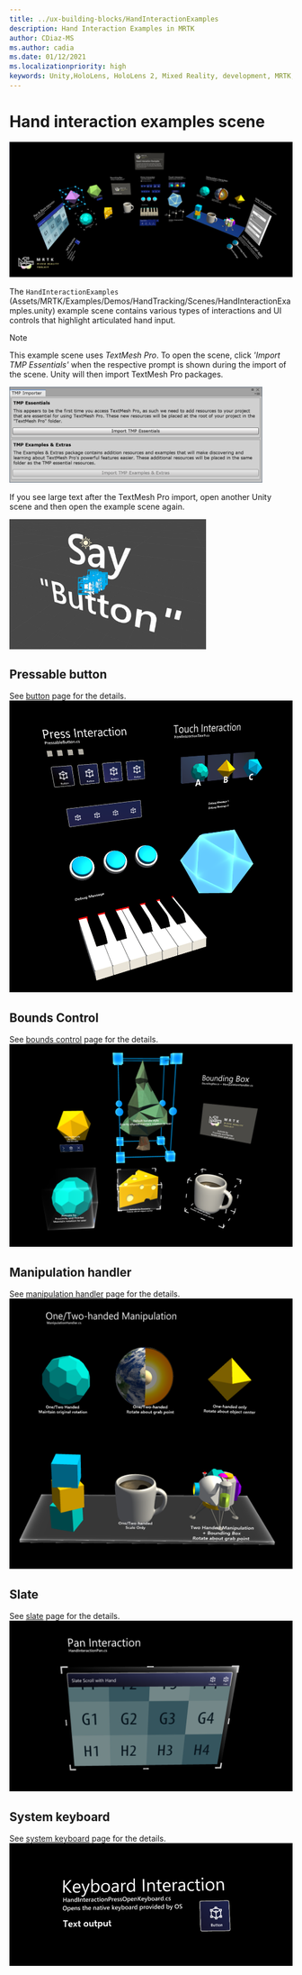 ```yaml
---
title: ../ux-building-blocks/HandInteractionExamples
description: Hand Interaction Examples in MRTK
author: CDiaz-MS
ms.author: cadia
ms.date: 01/12/2021
ms.localizationpriority: high
keywords: Unity,HoloLens, HoloLens 2, Mixed Reality, development, MRTK, Hand Interactions, Bounds Control, Pressable Buttons,
---
```


# Hand interaction examples scene

![Hand Interaction Examples](../images/MRTK_Examples.png)

The `HandInteractionExamples` (Assets/MRTK/Examples/Demos/HandTracking/Scenes/HandInteractionExamples.unity) example scene contains various types of interactions and UI controls that highlight articulated hand input.

> [!NOTE]
> This example scene uses *TextMesh Pro*. To open the scene, click *'Import TMP Essentials'* when the respective prompt is shown during the import of the scene. Unity will then import TextMesh Pro packages.

<img src="../images/hand-interaction-examples/MRTK_Examples_TMP2.png" width="450" alt="Example TMP2">

If you see large text after the TextMesh Pro import, open another Unity scene and then open the example scene again.

<img src="../images/hand-interaction-examples/MRTK_Examples_TMP1.png" width="350" alt="Example TMP1">

## Pressable button

See [button](../ux-building-blocks/Button.md) page for the details.
![Hand Interaction Press Touch](../images/hand-interaction-examples/MRTK_Examples_PressTouch.png)

## Bounds Control

See [bounds control](../ux-building-blocks/BoundsControl.md) page for the details.
![Hand Interaction Bounding Box](../images/hand-interaction-examples/MRTK_Examples_BoundingBox.png)

## Manipulation handler

See [manipulation handler](../ux-building-blocks/ManipulationHandler.md) page for the details.
![Hand Interaction Manipulation](../images/hand-interaction-examples/MRTK_Examples_Manipulation.png)

## Slate

See [slate](../ux-building-blocks/Slate.md) page for the details.
![Hand Interaction Slate](../images/hand-interaction-examples/MRTK_Examples_Slate.png)

## System keyboard

See [system keyboard](../ux-building-blocks/SystemKeyboard.md) page for the details.
![Hand Interaction Keyboard](../images/hand-interaction-examples/MRTK_Examples_Keyboard.png)

